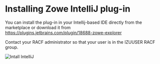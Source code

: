 # Installing Zowe IntelliJ plug-in

You can install the plug-in in your Intellij-based IDE directly from the marketplace or download it from https://plugins.jetbrains.com/plugin/18688-zowe-explorer

Contact your RACF administrator so that your user is in the IZUUSER RACF group. 

![Intall IntelliJ](pathname:///v2.4.x/images/intellij/intellij-install.gif)

